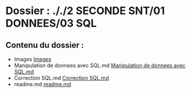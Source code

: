 # Dossier : ././2 SECONDE SNT/01 DONNEES/03 SQL
 
 ## Contenu du dossier : 
- Images [Images](./Images)
- Manipulation de donnees avec SQL.md [Manipulation de donnees avec SQL.md](./Manipulation_de_donnees_avec_SQL.md)
- Correction SQL.md [Correction SQL.md](./Correction_SQL.md)
- readme.md [readme.md](./readme.md)
